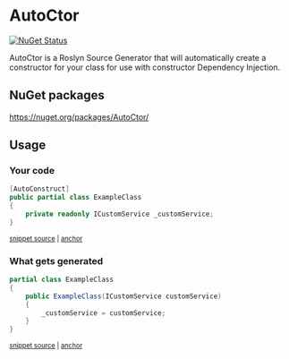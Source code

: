 <!--
GENERATED FILE - DO NOT EDIT
This file was generated by [MarkdownSnippets](https://github.com/SimonCropp/MarkdownSnippets).
Source File: /readme.source.md
To change this file edit the source file and then run MarkdownSnippets.
-->

# AutoCtor

[![NuGet Status](https://img.shields.io/nuget/v/AutoCtor.svg?label=AutoCtor)](https://www.nuget.org/packages/AutoCtor/)

AutoCtor is a Roslyn Source Generator that will automatically create a constructor for your class for use with constructor Dependency Injection.

## NuGet packages

https://nuget.org/packages/AutoCtor/

## Usage

### Your code

<!-- snippet: YourCode -->
<a id='snippet-yourcode'></a>
```cs
[AutoConstruct]
public partial class ExampleClass
{
    private readonly ICustomService _customService;
}
```
<sup><a href='/src/AutoCtor.Example/ExampleClass.cs#L8-L16' title='Snippet source file'>snippet source</a> | <a href='#snippet-yourcode' title='Start of snippet'>anchor</a></sup>
<!-- endSnippet -->

### What gets generated

<!-- snippet: GeneratedCode -->
<a id='snippet-generatedcode'></a>
```cs
partial class ExampleClass
{
    public ExampleClass(ICustomService customService)
    {
        _customService = customService;
    }
}
```
<sup><a href='/src/AutoCtor.Example/ExampleClass.cs#L18-L28' title='Snippet source file'>snippet source</a> | <a href='#snippet-generatedcode' title='Start of snippet'>anchor</a></sup>
<!-- endSnippet -->
